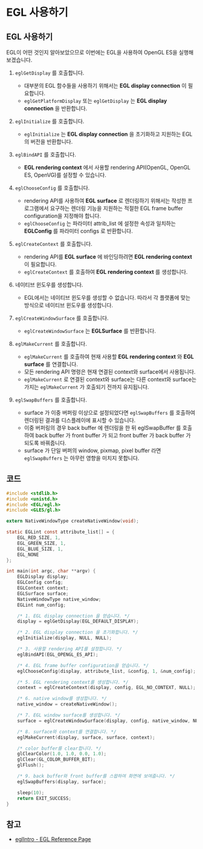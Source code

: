 # EGL 사용하기

## EGL 사용하기
EGL이 어떤 것인지 알아보았으므로 이번에는 EGL을 사용하여 OpenGL ES을 실행해 보겠습니다.
    
1. `eglGetDisplay` 를 호출합니다.
    - 대부분의 EGL 함수들을 사용하기 위해서는 **EGL display connection** 이 필요합니다.
    - `eglGetPlatformDisplay` 또는 `eglGetDisplay` 는 **EGL display connection** 을 반환합니다.

2. `eglInitialize` 를 호출합니다. 
    - `eglInitialize` 는 **EGL display connection** 을 초기화하고 지원하는 EGL의 버전을 반환합니다.

3. `eglBindAPI` 를 호출합니다.
    - **EGL rendering context** 에서 사용할 rendering API(OpenGL, OpenGL ES, OpenVG)를 설정할 수 있습니다.

4. `eglChooseConfig` 를 호출합니다.
    - rendering API를 사용하여 **EGL surface** 로 렌더링하기 위해서는 작성한 프로그램에서 요구하는 렌더링 기능을 지원하는 적절한 EGL frame buffer configuration을 지정해야 합니다.
    - `eglChooseConfig` 는 파라미터 attrib_list 에 설정한 속성과 일치하는 **EGLConfig** 를 파라미터 configs 로 반환합니다.

5. `eglCreateContext` 를 호출합니다.
    - rendering API를 **EGL surface** 에 바인딩하려면 **EGL rendering context** 이 필요합니다.
    - `eglCreateContext` 를 호출하여 **EGL rendering context** 를 생성합니다.

6. 네이티브 윈도우를 생성합니다.
    - EGL에서는 네이티브 윈도우를 생성할 수 없습니다. 따라서 각 플랫폼에 맞는 방식으로 네이티브 윈도우를 생성합니다.

7. `eglCreateWindowSurface` 를 호출합니다.
    - `eglCreateWindowSurface` 는 **EGLSurface** 를 반환합니다.

8. `eglMakeCurrent` 를 호출합니다.
    - `eglMakeCurrent` 를 호출하여 현재 사용할 **EGL rendering context** 와 **EGL surface** 를 연결합니다.
    - 모든 rendering API 명령은 현재 연결된 context와 surface에서 사용됩니다.
    - `eglMakeCurrent` 로 연결된 context와 surface는 다른 context와 surface는 가지는 `eglMakeCurrent` 가 호출되기 전까지 유지됩니다. 

9. `eglSwapBuffers` 를 호출합니다.
    - surface 가 이중 버퍼링 이상으로 설정되었다면 `eglSwapBuffers` 를 호출하여 렌더링된 결과를 디스플레이에 표시할 수 있습니다.
    - 이중 버퍼링의 경우 back buffer 에 렌더링을 한 뒤 eglSwapBuffer 를 호출하여 back buffer 가 front buffer 가 되고 front buffer 가 back buffer 가 되도록 바꿔줍니다.
    - surface 가 단일 버퍼의 window, pixmap, pixel buffer 라면 `eglSwapBuffers` 는 아무런 영향을 미치지 못합니다.

## 코드

```c
#include <stdlib.h>
#include <unistd.h>
#include <EGL/egl.h>
#include <GLES/gl.h>

extern NativeWindowType createNativeWindow(void);

static EGLint const attribute_list[] = {
    EGL_RED_SIZE, 1,
    EGL_GREEN_SIZE, 1,
    EGL_BLUE_SIZE, 1,
    EGL_NONE
};

int main(int argc, char **argv) {
    EGLDisplay display;
    EGLConfig config;
    EGLContext context;
    EGLSurface surface;
    NativeWindowType native_window;
    EGLint num_config;

    /* 1. EGL display connection 을 얻습니다. */
    display = eglGetDisplay(EGL_DEFAULT_DISPLAY);

    /* 2. EGL display connection 을 초기화합니다. */
    eglInitialize(display, NULL, NULL);

    /* 3. 사용할 rendering API를 설정합니다. */
    eglBindAPI(EGL_OPENGL_ES_API);

    /* 4. EGL frame buffer configuration을 얻습니다. */
    eglChooseConfig(display, attribute_list, &config, 1, &num_config);

    /* 5. EGL rendering context를 생성합니다. */
    context = eglCreateContext(display, config, EGL_NO_CONTEXT, NULL);

    /* 6. native window를 생성합니다. */
    native_window = createNativeWindow();

    /* 7. EGL window surface를 생성합니다. */
    surface = eglCreateWindowSurface(display, config, native_window, NULL);

    /* 8. surface와 context를 연결합니다. */
    eglMakeCurrent(display, surface, surface, context);

    /* color buffer를 clear합니다. */
    glClearColor(1.0, 1.0, 0.0, 1.0);
    glClear(GL_COLOR_BUFFER_BIT);
    glFlush();

    /* 9. back buffer와 front buffer를 스왑하여 화면에 보여줍니다. */
    eglSwapBuffers(display, surface);

    sleep(10);
    return EXIT_SUCCESS;
}
```

## 참고
- [eglIntro - EGL Reference Page](https://registry.khronos.org/EGL/sdk/docs/man/html/eglIntro.xhtml)
